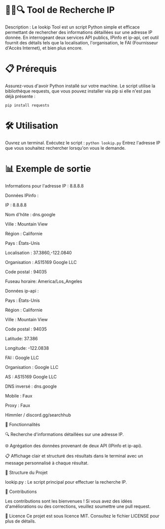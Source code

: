 # 🕵️‍♂️🔍 Tool de Recherche IP
Description :
Le lookip Tool est un script Python simple et efficace permettant de rechercher des informations détaillées sur une adresse IP donnée. En interrogeant deux services API publics, IPinfo et ip-api, cet outil fournit des détails tels que la localisation, l'organisation, le FAI (Fournisseur d'Accès Internet), et bien plus encore.

# 📋 Prérequis

Assurez-vous d'avoir Python installé sur votre machine. Le script utilise la bibliothèque requests, que vous pouvez installer via pip si elle n'est pas déjà présente :

```pip install requests```
# 🛠️ Utilisation
Ouvrez un terminal.
Exécutez le script :
```python lookip.py```
Entrez l'adresse IP que vous souhaitez rechercher lorsqu'on vous le demande.
# 📊 Exemple de sortie

Informations pour l'adresse IP : 8.8.8.8

  Données IPinfo :
  
  IP : 8.8.8.8
  
  Nom d'hôte : dns.google
  
  Ville : Mountain View
  
  Région : Californie
  
  Pays : États-Unis
  
  Localisation : 37.3860,-122.0840
  
  Organisation : AS15169 Google LLC
  
  Code postal : 94035
  
  Fuseau horaire: America/Los_Angeles
  
Données ip-api :

  Pays : États-Unis
  
  Région : Californie
  
  Ville : Mountain View
  
  Code postal : 94035
  
  Latitude: 37.386
  
  Longitude: -122.0838
  
  FAI : Google LLC
  
  Organisation : Google LLC
  
  AS : AS15169 Google LLC
  
  DNS inversé : dns.google
  
  Mobile : Faux
  
  Proxy : Faux

Himmler / discord.gg/searchhub

🧩 Fonctionnalités

🔍 Recherche d'informations détaillées sur une adresse IP.

🌐 Agrégation des données provenant de deux API (IPinfo et ip-api).

📋 Affichage clair et structuré des résultats dans le terminal avec un message personnalisé à chaque résultat.

📂 Structure du Projet

lookip.py : Le script principal pour effectuer la recherche IP.

🤝 Contributions

Les contributions sont les bienvenues ! Si vous avez des idées d'améliorations ou des corrections, veuillez soumettre une pull request.

📜 Licence
Ce projet est sous licence MIT. Consultez le fichier LICENSE pour plus de détails.
